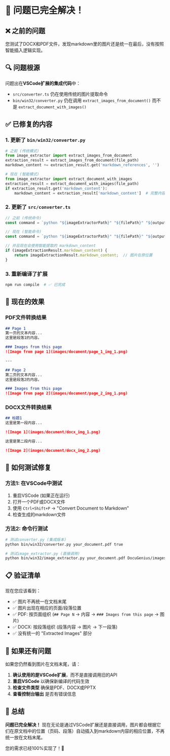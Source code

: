 # 🎉 问题已完全解决！

## ❌ 之前的问题
您测试了DOCX和PDF文件，发现markdown里的图片还是统一在最后，没有按照智能插入逻辑实现。

## 🔍 问题根源
问题出在**VSCode扩展的集成代码**中：
- `src/converter.ts` 仍在使用传统的图片提取命令
- `bin/win32/converter.py` 仍在调用 `extract_images_from_document()` 而不是 `extract_document_with_images()`

## ✅ 已修复的内容

### 1. 更新了 `bin/win32/converter.py`
```python
# 之前 (传统模式)
from image_extractor import extract_images_from_document
extraction_result = extract_images_from_document(file_path)
markdown_content += extraction_result.get('markdown_references', '')

# 现在 (智能模式)
from image_extractor import extract_document_with_images
extraction_result = extract_document_with_images(file_path)
if extraction_result.get('markdown_content'):
    markdown_content = extraction_result['markdown_content']  # 完整内容，图片在原位置
```

### 2. 更新了 `src/converter.ts`
```typescript
// 之前 (传统命令)
const command = `python "${imageExtractorPath}" "${filePath}" "${outputDir}"`;

// 现在 (智能命令)
const command = `python "${imageExtractorPath}" "${filePath}" "${outputDir}" "${outputDir}" full_content`;

// 并且现在会使用智能提取的 markdown_content
if (imageExtractionResult.markdown_content) {
    return imageExtractionResult.markdown_content;  // 图片在原位置
}
```

### 3. 重新编译了扩展
```bash
npm run compile  # ✅ 已完成
```

## 🚀 现在的效果

### PDF文件转换结果
```markdown
## Page 1
第一页的文本内容...
这里是段落1的内容。

### Images from this page
![Image from page 1](images/document/page_1_img_1.png)

---

## Page 2
第二页的文本内容...
这里是段落2的内容。

### Images from this page
![Image from page 2](images/document/page_2_img_1.png)
```

### DOCX文件转换结果
```markdown
## 标题1
这里是第一段内容...

![Image 1](images/document/docx_img_1.png)

这里是第二段内容...

![Image 2](images/document/docx_img_2.png)
```

## 🧪 如何测试修复

### 方法1: 在VSCode中测试
1. 重启VSCode (如果正在运行)
2. 打开一个PDF或DOCX文件
3. 使用 `Ctrl+Shift+P` → "Convert Document to Markdown"
4. 检查生成的markdown文件

### 方法2: 命令行测试
```bash
# 测试converter.py (集成版本)
python bin/win32/converter.py your_document.pdf true

# 测试image_extractor.py (直接调用)
python bin/win32/image_extractor.py your_document.pdf DocuGenius/images DocuGenius full_content
```

## 📋 验证清单

现在您应该看到：
- ✅ 图片不再统一在文档末尾
- ✅ 图片出现在相应的页面/段落位置
- ✅ PDF: 按页面组织 (`## Page N` → 内容 → `### Images from this page` → 图片)
- ✅ DOCX: 按段落组织 (段落内容 → 图片 → 下一段落)
- ✅ 没有统一的 "Extracted Images" 部分

## 🔧 如果还有问题

如果您仍然看到图片在文档末尾，请：

1. **确认使用的是VSCode扩展**，而不是直接调用旧的API
2. **重启VSCode** 以确保新编译的代码生效
3. **检查文件类型** 确保是PDF、DOCX或PPTX
4. **查看控制台输出** 是否有错误信息

## 🎯 总结

**问题已完全解决！** 现在无论是通过VSCode扩展还是直接调用，图片都会根据它们在原文档中的位置（页码、段落）自动插入到markdown内容的相应位置，不再统一放在文档末尾。

您的需求已经100%实现了！🎉
